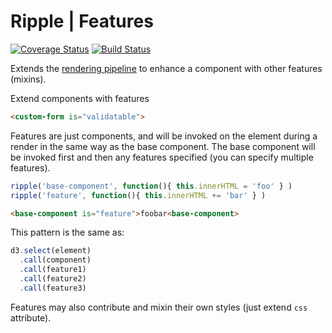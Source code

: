 # Ripple | Features
[![Coverage Status](https://coveralls.io/repos/rijs/features/badge.svg?branch=master&service=github)](https://coveralls.io/github/rijs/features?branch=master)
[![Build Status](https://travis-ci.org/rijs/features.svg)](https://travis-ci.org/rijs/features)

Extends the [rendering pipeline]() to enhance a component with other features (mixins).

Extend components with features

```html
<custom-form is="validatable">
```

Features are just components, and will be invoked on the element during a render in the same way as the base component. The base component will be invoked first and then any features specified (you can specify multiple features).

```js
ripple('base-component', function(){ this.innerHTML = 'foo' } )
ripple('feature', function(){ this.innerHTML += 'bar' } )
```

```html
<base-component is="feature">foobar<base-component>
```

This pattern is the same as:

```js
d3.select(element)
  .call(component)
  .call(feature1)
  .call(feature2)
  .call(feature3)
```

Features may also contribute and mixin their own styles (just extend `css` attribute). 